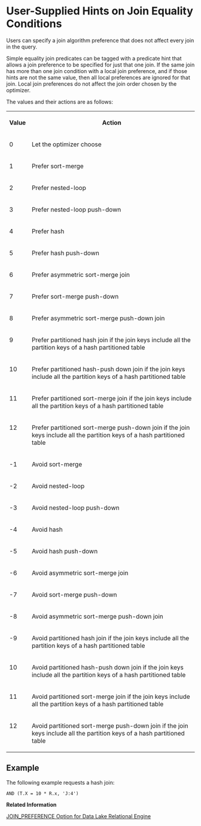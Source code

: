 <!-- loioa505dfc384f2101593cab9b531a60204 -->

# User-Supplied Hints on Join Equality Conditions

Users can specify a join algorithm preference that does not affect every join in the query.

Simple equality join predicates can be tagged with a predicate hint that allows a join preference to be specified for just that one join. If the same join has more than one join condition with a local join preference, and if those hints are not the same value, then all local preferences are ignored for that join. Local join preferences do not affect the join order chosen by the optimizer.

The values and their actions are as follows:


<table>
<tr>
<th valign="top">

Value



</th>
<th valign="top" rowspan="1">

Action



</th>
</tr>
<tr>
<td valign="top">

0



</td>
<td valign="top">

Let the optimizer choose



</td>
</tr>
<tr>
<td valign="top">

1



</td>
<td valign="top">

Prefer sort-merge



</td>
</tr>
<tr>
<td valign="top">

2



</td>
<td valign="top">

Prefer nested-loop



</td>
</tr>
<tr>
<td valign="top">

3



</td>
<td valign="top">

Prefer nested-loop push-down



</td>
</tr>
<tr>
<td valign="top">

4



</td>
<td valign="top">

Prefer hash



</td>
</tr>
<tr>
<td valign="top">

5



</td>
<td valign="top">

Prefer hash push-down



</td>
</tr>
<tr>
<td valign="top">

6



</td>
<td valign="top">

Prefer asymmetric sort-merge join



</td>
</tr>
<tr>
<td valign="top">

7



</td>
<td valign="top">

Prefer sort-merge push-down



</td>
</tr>
<tr>
<td valign="top">

8



</td>
<td valign="top">

Prefer asymmetric sort-merge push-down join



</td>
</tr>
<tr>
<td valign="top">

9



</td>
<td valign="top">

Prefer partitioned hash join if the join keys include all the partition keys of a hash partitioned table



</td>
</tr>
<tr>
<td valign="top">

10



</td>
<td valign="top">

Prefer partitioned hash-push down join if the join keys include all the partition keys of a hash partitioned table



</td>
</tr>
<tr>
<td valign="top">

11



</td>
<td valign="top">

Prefer partitioned sort-merge join if the join keys include all the partition keys of a hash partitioned table



</td>
</tr>
<tr>
<td valign="top">

12



</td>
<td valign="top">

Prefer partitioned sort-merge push-down join if the join keys include all the partition keys of a hash partitioned table



</td>
</tr>
<tr>
<td valign="top">

\-1



</td>
<td valign="top">

Avoid sort-merge



</td>
</tr>
<tr>
<td valign="top">

\-2



</td>
<td valign="top">

Avoid nested-loop



</td>
</tr>
<tr>
<td valign="top">

\-3



</td>
<td valign="top">

Avoid nested-loop push-down



</td>
</tr>
<tr>
<td valign="top">

\-4



</td>
<td valign="top">

Avoid hash



</td>
</tr>
<tr>
<td valign="top">

\-5



</td>
<td valign="top">

Avoid hash push-down



</td>
</tr>
<tr>
<td valign="top">

\-6



</td>
<td valign="top">

Avoid asymmetric sort-merge join



</td>
</tr>
<tr>
<td valign="top">

\-7



</td>
<td valign="top">

Avoid sort-merge push-down



</td>
</tr>
<tr>
<td valign="top">

\-8



</td>
<td valign="top">

Avoid asymmetric sort-merge push-down join



</td>
</tr>
<tr>
<td valign="top">

\-9



</td>
<td valign="top">

Avoid partitioned hash join if the join keys include all the partition keys of a hash partitioned table



</td>
</tr>
<tr>
<td valign="top">

10



</td>
<td valign="top">

Avoid partitioned hash-push down join if the join keys include all the partition keys of a hash partitioned table



</td>
</tr>
<tr>
<td valign="top">

11



</td>
<td valign="top">

Avoid partitioned sort-merge join if the join keys include all the partition keys of a hash partitioned table



</td>
</tr>
<tr>
<td valign="top">

12



</td>
<td valign="top">

Avoid partitioned sort-merge push-down join if the join keys include all the partition keys of a hash partitioned table



</td>
</tr>
</table>



## Example

The following example requests a hash join:

```
AND (T.X = 10 * R.x, 'J:4')
```

**Related Information**  


[JOIN\_PREFERENCE Option for Data Lake Relational Engine](../090-database-options/join-preference-option-for-data-lake-relational-engine-a63bb2e.md "Controls the choice of algorithms when processing joins.")

